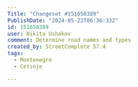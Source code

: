 ```yaml
---
Title: "Changeset #151658389"
PublishDate: "2024-05-22T06:36:33Z"
id: 151658389
user: Nikita Ushakov
comment: Determine road names and types
created_by: StreetComplete 57.4
tags:
  - Montenegro
  - Cetinje

---
```

